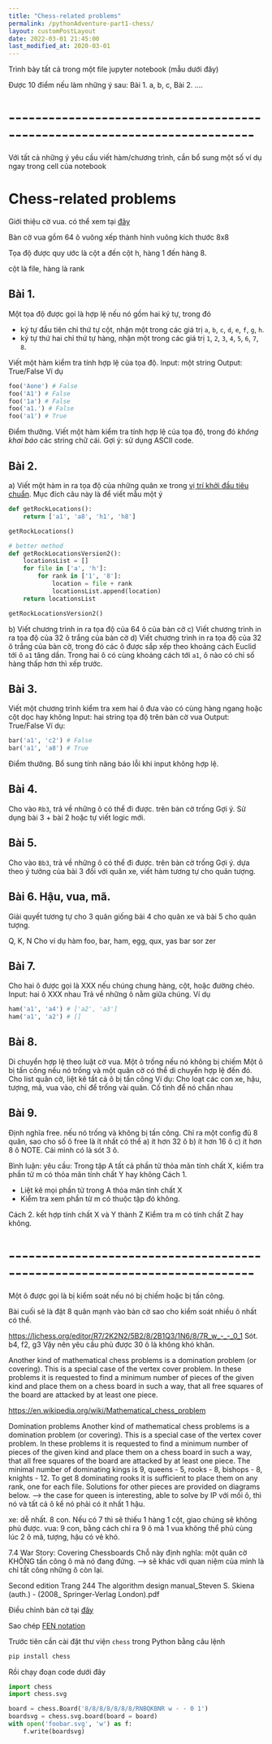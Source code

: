 ```yaml
---
title: "Chess-related problems"
permalink: /pythonAdventure-part1-chess/
layout: customPostLayout
date: 2022-03-01 21:45:00
last_modified_at: 2020-03-01
---
```


Trình bày tất cả trong một file jupyter notebook (mẫu dưới đây)

Được 10 điểm nếu làm những ý sau:
Bài 1. a, b, c,
Bài 2. ....

# --------------------------------------------------------------------------- #
Với tất cả những ý yêu cầu viết hàm/chương trình, cần bổ sung một số ví dụ ngay trong cell của notebook


# Chess-related problems

Giới thiệu cờ vua.
có thể xem tại [đây](https://en.wikipedia.org/wiki/Rules_of_chess)

Bàn cờ vua gồm 64 ô vuông xếp thành hình vuông kích thước 8x8

Tọa độ được quy ước là
cột a đến cột h, hàng 1 đến hàng 8.

cột là file, hàng là rank

## Bài 1.
Một tọa độ được gọi là hợp lệ nếu nó gồm hai ký tự, trong đó
- ký tự đầu tiên chỉ thứ tự cột, nhận một trong các giá trị `a`, `b`, `c`,  `d`, `e`, `f`, `g`, `h`.
- ký tự thứ hai chỉ thứ tự hàng, nhận một trong các giá trị `1`, `2`, `3`, `4`, `5`, `6`, `7`, `8`.

Viết một hàm kiểm tra tính hợp lệ của tọa độ.
Input: một string
Output: True/False
Ví dụ

```py
foo('Aone') # False
foo('A1') # False
foo('1a') # False
foo('a1.') # False
foo('a1') # True
```

Điểm thưởng. Viết một hàm kiểm tra tính hợp lệ của tọa độ, trong đó _không khai báo_ các string chữ cái. Gợi ý: sử dụng ASCII code.


## Bài 2.
a) Viết một hàm in ra tọa độ của những quân xe trong [vị trí khởi đầu tiêu chuẩn](https://lichess.org/editor).
Mục đích câu này là để viết mẫu một ý
```py
def getRockLocations():
    return ['a1', 'a8', 'h1', 'h8']

getRockLocations()

# better method
def getRockLocationsVersion2():
    locationsList = []
    for file in ['a', 'h']:
        for rank in ['1', '8']:
            location = file + rank
            locationsList.append(location)
    return locationsList

getRockLocationsVersion2()
```
b) Viết chương trình in ra tọa độ của 64 ô của bàn cờ
c) Viết chương trình in ra tọa độ của 32 ô trắng của bàn cờ
d) Viết chương trình in ra tọa độ của 32 ô trắng của bàn cờ, trong đó các ô được sắp xếp theo khoảng cách Euclid tới ô `a1` tăng dần. Trong hai ô có cùng khoảng cách tới `a1`, ô nào có chỉ số hàng thấp hơn thì xếp trước.



## Bài 3.
Viết một chương trình kiểm tra xem hai ô đưa vào có cùng hàng ngang hoặc cột dọc hay không
Input: hai string tọa độ trên bàn cờ vua
Output: True/False
Ví dụ:
```py
bar('a1', 'c2') # False
bar('a1', 'a8') # True
```

Điểm thưởng. Bổ sung tính năng báo lỗi khi input không hợp lệ.

## Bài 4.
Cho vào `Rb3`, trả về những ô có thể đi được. trên bàn cờ trống
Gợi ý. Sử dụng bài 3 + bài 2
hoặc tự viết logic mới.


## Bài 5.
Cho vào `Bb3`, trả về những ô có thể đi được. trên bàn cờ trống
Gợi ý. dựa theo ý tưởng của bài 3 đối với quân xe, viết hàm tương tự cho quân tượng.

## Bài 6. Hậu, vua, mã.
Giải quyết tương tự cho 3 quân
giống bài 4 cho quân xe và bài 5 cho quân tượng.

Q, K, N
Cho ví dụ hàm
foo, bar, ham, egg,
qux,
yas
bar
sor
zer


## Bài 7.
Cho hai ô được gọi là XXX nếu chúng chung hàng, cột, hoặc đường chéo.
Input: hai ô XXX nhau
Trả về những ô nằm giữa chúng.
Ví dụ
```py
ham('a1', 'a4') # ['a2', 'a3']
ham('a1', 'a2') # []
```

## Bài 8.
Di chuyển hợp lệ theo luật cờ vua.
Một ô trống nếu nó không bị chiếm
Một ô bị tấn công nếu nó trống và một quân cờ có thể di chuyển hợp lệ đến đó.
Cho list quân cờ, liệt kê tất cả ô bị tấn công
Ví dụ:
Cho loạt các con xe, hậu, tượng, mã, vua vào, chỉ để trống vài quân.    Cố tình để nó chắn nhau

## Bài 9.
Định nghĩa free. nếu nó trống và không bị tấn công.
Chỉ ra một config đủ 8 quân, sao cho số ô free là ít nhất có thể
a) ít hơn 32 ô
b) ít hơn 16 ô
c) ít hơn 8 ô
NOTE. Cái mình có là sót 3 ô.


Bình luận:
yêu cầu: Trong tập A tất cả phần tử thỏa mãn tính chất X, kiểm tra phần tử m có thỏa mãn tính chất Y hay không
Cách 1.
- Liệt kê mọi phần tử trong A thỏa mãn tính chất X
- Kiểm tra xem phần tử m có thuộc tập đó không.

Cách 2. kết hợp tính chất X và Y thành Z
Kiểm tra m có tính chất Z hay không.


# --------------------------------------------------------------------------- #

Một ô được gọi là bị kiểm soát nếu nó bị chiếm hoặc bị tấn công.

Bài cuối sẽ là đặt 8 quân mạnh
vào bàn cờ
sao cho kiểm soát nhiều ô nhất có thể.

https://lichess.org/editor/R7/2K2N2/5B2/8/2B1Q3/1N6/8/7R_w_-_-_0_1
Sót. b4, f2, g3
Vậy nên yêu cầu phủ được 30 ô là không khó khăn.


Another kind of mathematical chess problems is a domination problem (or covering). This is a special case of the vertex cover problem. In these problems it is requested to find a minimum number of pieces of the given kind and place them on a chess board in such a way, that all free squares of the board are attacked by at least one piece.



https://en.wikipedia.org/wiki/Mathematical_chess_problem

Domination problems
Another kind of mathematical chess problems is a domination problem (or covering). This is a special case of the vertex cover problem. In these problems it is requested to find a minimum number of pieces of the given kind and place them on a chess board in such a way, that all free squares of the board are attacked by at least one piece. The minimal number of dominating kings is 9, queens - 5, rooks - 8, bishops - 8, knights - 12. To get 8 dominating rooks it is sufficient to place them on any rank, one for each file. Solutions for other pieces are provided on diagrams below.
--> the case for queen is interesting, able to solve by IP
với mối ô, thì nó và tất cả ô kề nó phải có ít nhất 1 hậu.

xe: dễ nhất. 8 con. Nếu có 7 thì sẽ thiếu 1 hàng 1 cột, giao chúng sẽ không phủ được.
vua: 9 con, bằng cách chỉ ra 9 ô mà 1 vua không thể phủ cùng lúc 2 ô
mã, tượng, hậu có vẻ khó.


7.4 War Story: Covering Chessboards
Chỗ này định nghĩa: một quân cờ KHÔNG tấn công ô mà nó đang đứng.
--> sẽ khác với quan niệm của mình là chỉ tất công những ô còn lại.


Second edition
Trang 244
The algorithm design manual_Steven S. Skiena (auth.) - (2008_ Springer-Verlag London).pdf



Điều chỉnh bàn cờ tại [đây](https://lichess.org/editor)

Sao chép [FEN notation](https://en.wikipedia.org/wiki/Forsyth%E2%80%93Edwards_Notation)

Trước tiên cần cài đặt thư viện `chess` trong Python bằng câu lệnh
```sh
pip install chess
```

Rồi chạy đoạn code dưới đây

```py
import chess
import chess.svg

board = chess.Board('8/8/8/8/8/8/8/RNBQKBNR w - - 0 1')
boardsvg = chess.svg.board(board = board)
with open('foobar.svg', 'w') as f:
    f.write(boardsvg)
```
